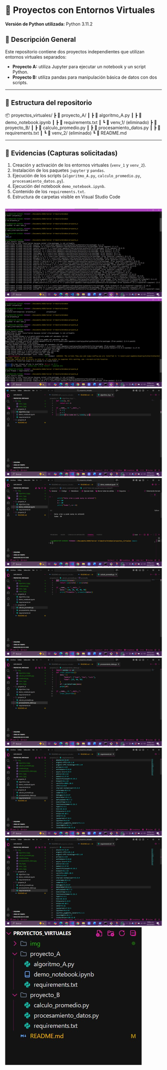 # 🚀 Proyectos con Entornos Virtuales

**Versión de Python utilizada:** Python 3.11.2  

## 📘 Descripción General
Este repositorio contiene dos proyectos independientes que utilizan entornos virtuales separados:

- **Proyecto A:** utiliza Jupyter para ejecutar un notebook y un script Python.
- **Proyecto B:** utiliza pandas para manipulación básica de datos con dos scripts.



---

## 📂 Estructura del repositorio
📦 proyectos_virtuales/
┣ 📂 proyecto_A/
┃ ┣ 📜 algoritmo_A.py
┃ ┣ 📜 demo_notebook.ipynb
┃ ┣ 📜 requirements.txt
┃ ┗ 📁 venv_1/ (eliminado)
┣ 📂 proyecto_B/
┃ ┣ 📜 calculo_promedio.py
┃ ┣ 📜 procesamiento_datos.py
┃ ┣ 📜 requirements.txt
┃ ┗ 📁 venv_2/ (eliminado)
┗ 📜 README.md

---

## 🧠 Evidencias (Capturas solicitadas)
1. Creación y activación de los entornos virtuales (`venv_1` y `venv_2`).
3. Instalación de los paquetes `jupyter` y `pandas`.
4. Ejecución de los scripts (`algoritmo_A.py`, `calculo_promedio.py`, `procesamiento_datos.py`).
5. Ejecución del notebook `demo_notebook.ipynb`.
6. Contenido de los `requirements.txt`.
7. Estructura de carpetas visible en Visual Studio Code 

*![venv_1 e instalacion de jupyter](img/venv_1.jpg)*
*![venv_2 e intalacion de pandas](img/venv_2.jpg)*  
*![Ejecucion algoritmo_A.py](img/algoritmo_A.jpg)*
*![Ejecucion demo_notebook.ipynb](img/notebook.jpg)*
*![Ejecucion calculo_promedio.py](img/calculo_promedio.jpg)*
*![Ejecucion procesamiento_datos.py](img/procesamiento_datos.jpg)*
*![requirements.txt proyecto_A](img/req_A.jpg)*
*![requirements.txt proyecto_B](img/req_B.jpg)*
*![Estructura de carpetas en VSCode](img/estructura.jpg)*
---